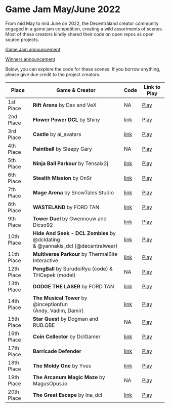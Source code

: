 
# Game Jam May/June 2022

From mid May to mid June on 2022, the Decentraland creator community engaged in a game jam competition, creating a wild assortments of scenes. Most of these creators kindly shared their code on open repos as open source projects. 

[Game Jam announcement](https://decentraland.org/blog/announcements/the-2022-decentraland-game-jam-is-here/)

[Winners announcement](https://decentraland.org/blog/announcements/decentraland-game-jam-2022-winners-announcement/)

Below, you can explore the code for these scenes. If you borrow anything, please give due credit to the project creators.



| Place  | Game & Creator | Code | Link to Play |
|---|---|---|---|
| 1st Place | **Rift Arena** by Dax and VeX | NA | [Play](https://dcl-gamejam-22.herokuapp.com/?realm=localhost-stub&renderer-branch=master) |
| 2nd Place | **Flower Power DCL** by Shiny | [link](https://github.com/ShinyDCL/flower-power) | [Play](https://flower-power-dcl.herokuapp.com/?realm=localhost-stub&renderer-branch=master&position=0,0) |
| 3rd Place | **Castle** by ai_avatars | [link](https://github.com/aiavatars/castle) | [Play](https://castle-dcl.herokuapp.com/?realm=v1%7Ecastle-dcl.herokuapp.com&renderer-branch=master&position=0%2C0) |
| 4th Place | **Paintball** by Sleepy Gary | NA  | [Play](https://dclpaintball.herokuapp.com/?realm=v1%7Edclpaintball.herokuapp.com&renderer-branch=master&position=1%2C-1&BLE_WEB3=) |
| 5th Place | **Ninja Ball Parkour** by Tensaix2j | [link](https://github.com/tensaix2j/decentraland_ninja_ball_parkour_multiplayer) | [Play](http://tensaistudio.xyz:8000) | 
| 6th Place | **Stealth Mission** by OnSr | [link](https://github.com/BeytoA/stealth_mission)  | [Play](https://stealth-mission-dcl.herokuapp.com/?realm=v1~stealth-mission-dcl.herokuapp.com&renderer-branch=master&ition=0%0C1 ) |
| 7th Place | **Mage Arena** by SnowTales Studio | [link](https://www.dropbox.com/sh/1m10vxyjox4l6e8/AAC775gFmoHUJNRbbPWi4ee7a?dl=0)  | [Play](https://magearena.herokuapp.com/) | 
| 8th Place | **WASTELAND** by FORD TAN | [link](https://github.com/wwwDragon/wasteland)  | [Play](https://play.decentraland.zone/?kernel-branch=chore%2Fspaces&position=0%2C2&SPACE=urn:decentraland:entity:bafybeidmqkbqkpvyuvayg3kmaujapp2vwiu4rvgk6k4rvl4p2ppdgpmeey?baseUrl=https://sdk-content-server.decentraland.org/ipfs/) | 
| 9th Place | **Tower Duel** by Gwennouw and Dicso92 | [link](https://github.com/DicSo92/dcl-tower-duel) | [Play](https://play.decentraland.org/?position=119%2C80)| 
| 10th Place | **Hide And Seek - DCL Zombies** by @dcldating <br />& @yannakis_dcl (@decentralwear) | [link](https://github.com/Shooksie/dcl-zombie-round-game)  | [Play](https://play.decentraland.org/?position=141%2C-3&realm=dg&island=I1r0u3) | 
| 11th Place | **Multiverse Parkour** by ThermalBite Interactive  | [link](https://github.com/korpik1212/DCL_JamSubmission)  | [Play](https://play.decentraland.zone/?kernel-branch=chore%2Fspaces&position=0%2C2&SPACE=urn:decentraland:entity:bafkreibnya6zhhagoc45acuqnoj4iq5yialrbmvhq44funnz53i34alwvi?baseUrl=https://sdk-content-server.decentraland.org/ipfs/) | 
| 12th Place | **PengBall** by SurudoiRyu (code) & THCepek (model) | NA | [Play](https://dclgamejam.herokuapp.com/) | 
| 13th Place | **DODGE THE LASER** by FORD TAN |[link](https://github.com/wwwDragon/laser)  | [Play](https://play.decentraland.zone/?kernel-branch=chore%2Fspaces&position=1%2C0&SPACE=urn:decentraland:entity:bafybeidgmv6b33ln42xvat24owbkxjxgtwsrlbwstvmkntskcruvmvo6oa?baseUrl=https://sdk-content-server.decentraland.org/ipfs/) | 
| 14th Place | **The Musical Tower** by @inceptionfun <br />(Andy, Vadim, Damir) | [link](https://github.com/chaporovag/musical_tower-dcl)  | [Play](https://music-tower-dcl.herokuapp.com/) | 
| 15th Place | **Star Quest** by Dogman and RUB.QBE | NA  | [Play](https://play.decentraland.org/?NETWORK=mainnet&position=-27%2C-46&realm=dg&island=Iyj7m) | 
| 16th Place | **Coin Collector** by DclGamer | [link](https://github.com/dclgamej/dclgame)  | [Play](https://play.decentraland.zone/?kernel-branch=chore%2Fspaces&position=0%2C2&SPACE=urn:decentraland:entity:bafkreiawultb3z3ypp4upklegpkhkkkrmg7bqskzdvicgvc6op7mbrbaam?baseUrl=https://sdk-content-server.decentraland.org/ipfs/) | 
| 17th Place | **Barricade Defender** | [link](https://github.com/TheCryptoTrader69/Decentraland_BarricadeDefender)  | [Play](https://play.decentraland.zone/?kernel-branch=chore%2Fspaces&position=1%2C0&SPACE=urn%3Adecentraland%3Aentity%3Abafkreiessbtyebcdngcuq7xlwpv3ylrsitnc6k63ohxrefgf4jotox5acm%3FbaseUrl%3Dhttps%3A%2F%2Fsdk-content-server.decentraland.org%2Fipfs%2F&realm=hephaestus&island=I802v) | 
| 18th Place | **The Moldy One** by Yves | [link](https://github.com/yvesns/moldy-one)  | [Play](https://play.decentraland.zone/?kernel-branch=chore%2Fspaces&position=1%2C0&SPACE=urn:decentraland:entity:bafkreihhhr4szpt57zgkyuln4665ejph46oawydxnlv7pln32o2bf7vtgm?baseUrl=https://sdk-content-server.decentraland.org/ipfs/) | 
| 19th Place | **The Arcanum Magic Maze** by MagusOpus.io | NA  | [Play](https://play.decentraland.org/?position=-22,37) | 
| 20th Place | **The Great Escape** by Ina_dcl | [link](https://github.com/idelcano/gamejam2022-dcl-ina)  | [Play](https://play.decentraland.zone/?kernel-branch=chore%2Fspaces&position=0%2C2&SPACE=urn:decentraland:entity:bafkreia6iuebqj6lzzsl34py3iugz4zrclvt3miadp35sg5ywarbrftuty?baseUrl=https://sdk-content-server.decentraland.org/ipfs/) |
